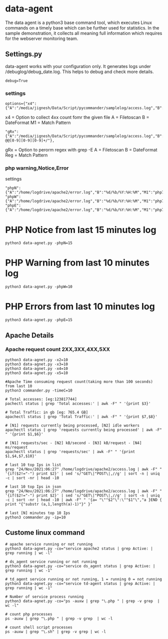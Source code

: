 # data-agent
The data agent is a python3 base command tool, which executes Linux commands on a timely base which can be further used for statistics. In the sample demonstration, it collects all meaning full information which requires for the webserver monitoring team.

## Settings.py
data-agent works with your configuration only. It generates logs under /debuglog/debug_date.log. This helps to debug and check more details.

```
debug=True
```

### settings
```
options={"x4":{"A":"/media/jignesh/Data/Script/pycommander/samplelog/access.log","B":"%d/%b/%Y:%H:%M","M1":"@@@4"},
```
x4 = Option to collect 4xx count fomr the given file
A = Filetoscan
B = DateFormat
M1 = Match Pattern

```
"gRx":{"A":"/media/jignesh/Data/Script/pycommander/samplelog/access.log","B":"%d/%b/%Y:%H:%M","Reg":" @@[0-9][0-9][0-9]+/"},
```
gRx = Option to perorm regex with grep -E 
A = Filetoscan
B = DateFormat
Reg = Match Pattern

### php warning,Notice,Error 

settings
```
"phpN":{"A":"/home/logdrive/apache2/error.log","B":"%d/%b/%Y:%H:%M","M1":"php7:notice"},
"phpW":{"A":"/home/logdrive/apache2/error.log","B":"%d/%b/%Y:%H:%M","M1":"php7:warn"},
"phpE":{"A":"/home/logdrive/apache2/error.log","B":"%d/%b/%Y:%H:%M","M1":"php7:errors"},
```

# PHP Notice from last 15 minutes log
```
python3 data-agnet.py -phpN=15
```

# PHP Warning from last 10 minutes log
```
python3 data-agnet.py -phpW=10
```

# PHP Errors from last 10 minutes log
```
python3 data-agnet.py -phpE=15
```

## Apache Details

### Apache request count 2XX,3XX,4XX,5XX
```
python3 data-agnet.py -x2=10
python3 data-agnet.py -x3=10
python3 data-agnet.py -x4=10
python3 data-agnet.py -x5=10

#Apache Time consuming request count(taking more than 100 seconds) from last 10
python3 commander.py -timeC=10

# Total accesses: [eg:123817744]
pachectl status | grep 'Total accesses:' | awk -F" " '{print $3}'

# Total Traffic: in gb [eg: 765.4 GB]
apachectl status | grep 'Total Traffic:' | awk -F" " '{print $7,$8}'

# [N1] requests currently being processed, [N2] idle workers
apachectl status | grep 'requests currently being processed' | awk -F" " '{print $1,$6}'

# [N1] requests/sec - [N2] kB/second - [N3] kB/request - [N4] ms/request
apachectl status | grep 'requests/sec' | awk -F" " '{print $1,$4,$7,$10}'

# last 10 top Ips in list
grep "24/Nov/2021:06:27" /home/logdrive/apache2/access.log | awk -F" " '{if($2!="-") print $2}' | sed 's/"GET\|"POST\|,//g' | sort -n | uniq -c | sort -nr | head -10 

# last 10 top Ips in json
grep "24/Nov/2021:06:27" /home/logdrive/apache2/access.log | awk -F" " '{if($2!="-") print $2}' | sed 's/"GET\|"POST\|,//g' | sort -n | uniq -c | sort -nr | head -10 | awk -F" " '{a= "\""$2"\":\""$1"\","a }END { print "{"substr (a,1,length(a)-1)"}" }'

# last [N] minutes top 10 Ips
python3 commander.py -ip=10

```



## Custome linux command
```
# apache service running or not running
python3 data-agnet.py -co="service apache2 status | grep Active: | grep running | wc -l"

# ds_agent service running or not running
python3 data-agnet.py -co="service ds_agent status | grep Active: | grep running | wc -1"

# td_agent service running or not running, 1 = running 0 = not running
python3 data-agnet.py -co="service td-agent status | grep Active: | grep running | wc -1"

# Number of service process running
python3 data-agnet.py -co="ps -auxw | grep "\.php " | grep -v grep  | wc -l"

# count php processes
ps -auxw | grep "\.php " | grep -v grep  | wc -l

# count shell script processes
ps -auxw | grep "\.sh" | grep -v grep | wc -l

```
